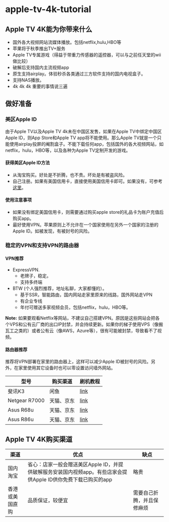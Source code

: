 # apple-tv-4k-tutorial

## Apple TV 4K能为你带来什么
- 国外各大视频网站流媒体播放。包括netflix,hulu,HBO等
- 苹果将于秋季推出TV+服务
- Apple TV专属游戏（得益于带重力传感器的遥控器，可以与之前任天堂的wii做比较）
- 破解后支持国内主流视频app
- 原生支持airplay。体验秒杀各类通过三方软件支持的国内电视盒子。
- 支持NAS播放。
- 4k 4k 4k 重要的事情说三遍

## 做好准备
### 美区Apple ID
由于Apple TV以及Apple TV 4k未在中国区发售，如果在Apple TV中绑定中国区Apple ID，则App Store和Apple TV app将不能使用。那么Apple TV就是一个只能使用airplay投屏的阉割盒子。不能下载任何app，包括国外的各大视频网站，如netflix，hulu，HBO等，以及各种为Apple TV定制开发的游戏。

#### 获得美区Apple ID方法
- 从淘宝购买。好处是不折腾，也不贵。坏处是有被盗风险。
- 自己注册。如果有美国信用卡，直接使用美国信用卡即可。如果没有，可参考<a href="http://www.ifanr.com/app/1060491">这里</a>。

#### 使用注意事项
- 如果没有绑定美国信用卡，则需要通过购买apple store的礼品卡为账户充值后购买app。
- 最好使用VPN。苹果原则上不允许在一个国家使用在另外一个国家的注册的Apple ID。如被发现，有被封号的风险。

### 稳定的VPN和支持VPN的路由器

#### VPN推荐
- ExpressVPN.
  - 老牌子，稳定。
  - 支持多终端
- BTW (个人强烈推荐，地址私聊，大家都懂的）。
  - 基于SSR，智能路由，国内网站走家里原来的线路，国外网站走VPN
  - 有企业专线
  - 年付可赠送多家视频会员，包括netflix，hulu，HBO等。

**Note:** 
如果要观看Netflix等网站，不建议自己搭建VPN。原因是这些网站会把各个VPS和公有云厂商的出口IP封禁，并会持续更新。如果你的梯子使用VPS（像搬瓦工之类的）或者公有云（像AWS，Azure等），很有可能被封禁，导致看不了视频。

#### 路由器推荐
推荐将VPN部署在家里的路由器上，这样可以减少Apple ID被封号的风险。另外，在家里使用其它设备时也可以零设置访问墙外网站。

|型号|购买渠道|刷机教程|
|----|------|-------|
|斐讯K3|闲鱼|<a href="https://www.right.com.cn/forum/thread-249844-1-1.html">link</a>|
|Netgear R7000|天猫、京东|<a href="http://koolshare.cn/thread-142179-1-1.html">link</a>|
|Asus R68u|天猫、京东|<a href="http://koolshare.cn/thread-48190-1-1.html">link</a>|
|Asus R86u|天猫、京东|<a href="http://koolshare.cn/forum.php?mod=viewthread&tid=145914&page=1">link</a>|

## Apple TV 4K购买渠道
|渠道|优点|缺点|
|---|----|----|
|国内淘宝|省心：店家一般会赠送美区Apple ID，并提供破解服务安装国内视频app。有些店家会提供Apple ID供你免费下载已购买的app|略贵|
|香港或美国直购|品质保证，较便宜|需要自己折腾，并且保修麻烦|



